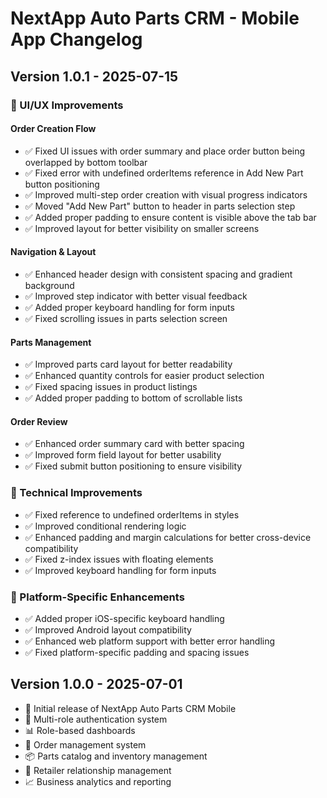 # NextApp Auto Parts CRM - Mobile App Changelog

## Version 1.0.1 - 2025-07-15

### 🚀 UI/UX Improvements

#### Order Creation Flow
- ✅ Fixed UI issues with order summary and place order button being overlapped by bottom toolbar
- ✅ Fixed error with undefined orderItems reference in Add New Part button positioning
- ✅ Improved multi-step order creation with visual progress indicators
- ✅ Moved "Add New Part" button to header in parts selection step
- ✅ Added proper padding to ensure content is visible above the tab bar
- ✅ Improved layout for better visibility on smaller screens

#### Navigation & Layout
- ✅ Enhanced header design with consistent spacing and gradient background
- ✅ Improved step indicator with better visual feedback
- ✅ Added proper keyboard handling for form inputs
- ✅ Fixed scrolling issues in parts selection screen

#### Parts Management
- ✅ Improved parts card layout for better readability
- ✅ Enhanced quantity controls for easier product selection
- ✅ Fixed spacing issues in product listings
- ✅ Added proper padding to bottom of scrollable lists

#### Order Review
- ✅ Enhanced order summary card with better spacing
- ✅ Improved form field layout for better usability
- ✅ Fixed submit button positioning to ensure visibility

### 🔧 Technical Improvements

- ✅ Fixed reference to undefined orderItems in styles
- ✅ Improved conditional rendering logic
- ✅ Enhanced padding and margin calculations for better cross-device compatibility
- ✅ Fixed z-index issues with floating elements
- ✅ Improved keyboard handling for form inputs

### 📱 Platform-Specific Enhancements

- ✅ Added proper iOS-specific keyboard handling
- ✅ Improved Android layout compatibility
- ✅ Enhanced web platform support with better error handling
- ✅ Fixed platform-specific padding and spacing issues

## Version 1.0.0 - 2025-07-01

- 🚀 Initial release of NextApp Auto Parts CRM Mobile
- 🔐 Multi-role authentication system
- 📊 Role-based dashboards
- 🛒 Order management system
- 📦 Parts catalog and inventory management
- 👥 Retailer relationship management
- 📈 Business analytics and reporting